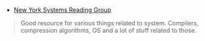 - [New York Systems Reading Group](https://notes.ekzhang.com/events/nysrg)

> Good resource for various things related to system. Compilers, compression algorithms, OS and a lot of stuff related to those.
